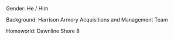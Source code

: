 
Gender: He / Him

Background: Harrison Armory Acquisitions and Management Team

Homeworld: Dawnline Shore 8
